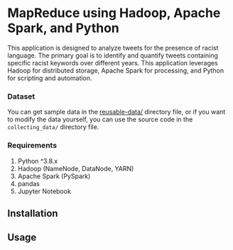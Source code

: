 # MapReduce using Hadoop, Apache Spark, and Python
This application is designed to analyze tweets for the presence of racist language. The primary goal is to identify and quantify tweets containing specific racist keywords over different years. This application leverages Hadoop for distributed storage, Apache Spark for processing, and Python for scripting and automation.

### Dataset
You can get sample data in the [reusable-data/](reusable-data) directory file, or if you want to modify the data yourself, you can use the source code in the ```collecting_data/``` directory file.

### Requirements
1. Python ^3.8.x
2. Hadoop (NameNode, DataNode, YARN)
3. Apache Spark (PySpark)
4. pandas
5. Jupyter Notebook

## Installation

## Usage
